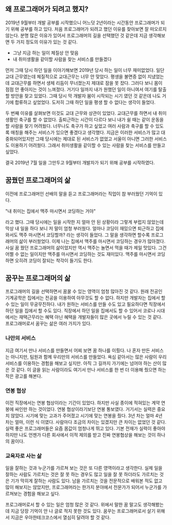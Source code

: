 ## 왜 프로그래머가 되려고 했지?

2019년 9월부터 개발 공부를 시작했으니 어느덧 2년이라는 시간동안 프로그래머가 되기 위해 공부를 하고 있다. 처음 프로그래머가 되려고 했던 이유를 찾아보면 잘 떠오르지 않는다. 분명 많은 이유가 있어서 프로그래머의 길을 선택했던 것 같은데 지금 생각해보면 두 가지 정도의 이유가 있는 것 같다.

- 그냥 지금 하는 일이 체질상 안 맞음
- 내 취미생활을 같이할 사람을 찾는 서비스를 만들겠다

먼저 그때 당시 하던 일을 이야기해보면 2019년 당시 하는 일이 너무 재미없었다. 일단 교대 근무였는데 체질적으로 교대근무는 너무 안 맞았다. 평생을 불면증 없이 지냈었는데 교대근무를 하면서 생체 리듬이 무너졌는지 제대로 잠을 못 잤다. 그러다 보니 몸이 점점 안 좋아지는 것이 느껴졌다. 거기다 일까지 내가 원했던 일이 아니여서 여기를 탈출할 방안을 찾고 있었다. 그때 당시 막 개발자 붐이 시작되는 시기 였던 것 같은데 나도 거기에 합류하고 싶었었다. 도저히 그때 하던 일을 평생 할 수 없다는 생각이 들었다.

두 번째 이유를 살펴보면 이것도 교대 근무와 상관이 있었다. 교대근무를 하면서 내 취미생활인 축구를 할 수 없었다. 출퇴근하는 시간이 다르다 보니 내가 쉴 때는 같이 운동을 할 사람을 찾기 어려웠다. 너무나도 축구가 하고 싶었고 여러 사람과 축구를 할 수 있도록 매칭을 해주는 서비스가 있으면 좋겠다고 생각했다. 지금은 이러한 서비스가 많고 대중화되어있지만 그때 당시에는 제대로 된 서비스가 없었고 서울이 아니면 그러한 서비스도 이용하기 어려웠다. 그래서 취미생활을 같이할 수 있는 사람을 찾는 서비스를 만들고 싶었다.

결국 2019년 7월 일을 그만두고 9월부터 개발자가 되기 위해 공부를 시작하였다.

## 꿈꿨던 프로그래머의 삶

이전에 프로그래머인 선배의 말을 듣고 프로그래머라는 직업이 참 부러웠던 기억이 있다.

"내 취미는 집에서 맥주 마시면서 코딩하는 거야"

라고 했다. 그때 당시에는 일을 시작한 지 얼마 안 된 상황이라 그렇게 부럽지 않았는데 막상 내 일을 하다 보니 저 말이 엄청 부러웠다. 얼마나 코딩이 재밌으면 퇴근하고 집에 와서도 맥주 마시면서 코딩할까? 라는 생각이 들었다. 그 말을 생각하면 할수록 프로그래머의 삶이 부러웠었다. 이제  나는 집에서 맥주를 마시면서 코딩하는 경우가 많아졌다. 사실 꿈 꿨던 프로그래머의 삶이었지만 역시 맥주는 놀면서 먹을 때가 제일 맛있다. 그건 어쩔 수 없는 일이지만 맥주를 마시면서 코딩하는 것도 재미있다. 맥주를 마시면서 코딩하면 오히려 코딩이 잘되는 착각이 들기도 한다.

## 꿈꾸는 프로그래머의 삶

프로그래머의 길을 선택하면서 꿈꿀 수 있는 영역이 엄청 많아진 것 같다. 원래 전공인 기계공학은 집에서는 전공을 이용하여 아무것도 할 수 없다. 하지만 개발자는 집에서 할 수 있는 일이 무궁무진하다. 내가 원하는 서비스를 만들 수도 있고 필요하다면 직장에서 하던 일을 집에서 할 수도 있다. 직장에서 하던 일을 집에서도 할 수 있어서 코로나 시대에서는 재택근무라는 혜택 아닌 혜택을 개발자들이 많은 곳에서 누릴 수 있는 것 같다. 프로그래머로서 꿈꾸는 삶은 여러 가지가 있다.

### 나만의 서비스

지금 여기서 만나 서비스를 만들면서 어찌 보면 꿈 하나를 이뤘다. 나 혼자 만든 서비스는 아니지만, 팀원과 함께 우리만의 서비스를 만들었다. 욕심 같아서는 많은 사람이 우리 서비스를 이용하는 경험을 해보고 싶지만. 아직 그 길까지 가기에는 넘어야 하는 산이 많은 것 같다. 이 글을 읽는 사람이라도 여기서 만나 서비스를 한 번 더 이용해 줬으면 하는 작은 광고를 해본다.

### 연봉 협상

이전 직장에서는 연봉 협상이라는 기간이 있었다. 하지만 사실 종이에 적혀있는 계약 연봉에 싸인만 하는 것이었다. 연봉 협상이라기보단 연봉 통보였다. 거기서는 실력은 중요치 않았다. 시기에 맞는 고과가 주어졌고 시기에 맞는 연봉을 줬다. 3년 차는 얼마 4년 차는 얼마, 이런 식 이였다. 사람마다 조금의 차이는 있겠지만 큰 차이는 없었던 것 같다. 실력 좋은 프로그래머들은 요즘 몸값이 엄청나게 뛰고 있다. 기본 전재가 실력이 좋아야 하지만 나도 언젠가 다른 회사에서 이적 제의를 받고 진짜 연봉협상을 해보는 것이 하나의 꿈이다.

### 교육자로 사는 삶

일을 잘하는 것과 누군가를 가르쳐 보는 것은 또 다른 영역이라고 생각한다. 실제 일을 잘하는 사람도 가르치는 것은 잘 못 하는 경우도 많고 일을 잘 못 하더라도 가르치는 것은 기가 막히게 잘하는 사람도 있다. 남을 가르치는 것을 전문적으로 배워본 적도 없고 많이 해보지는 않았지만, 프로그래머라는 한가지 분야에서 전문가가 되어서 누군가를 가르쳐보는 경험을 해보고 싶다.

프로그래머로서 할 수 있는 일은 엄청 많은 것 같다. 위에서 말한 꿈 말고도 생각해봤는데 지금 당장 기억이 안 나 글로 적지 못한 것도 있다. 꿈꾸는 프로그래머로서 살기 위해서 지금은 우아한테크코스에서 열심히 달려야 할 것 같다.